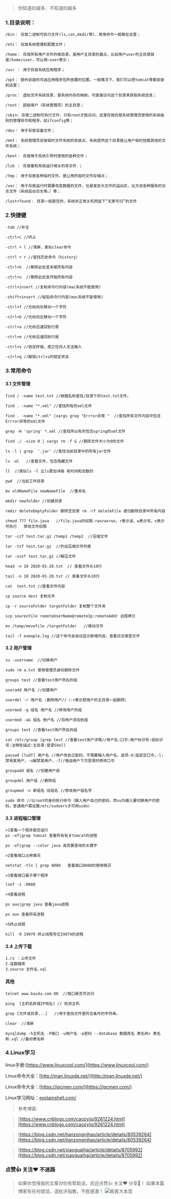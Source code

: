 >你知道的越多、不知道的越多

### 1.目录说明：
```
/bin： 存放二进制可执行文件(ls,cat,mkdir等)，常用命令一般都在这里；

/etc： 存放系统管理和配置文件；

/home： 存放所有用户文件的根目录，是用户主目录的基点，比如用户user的主目录就是/home/user，可以用~user表示；

/usr ： 用于存放系统应用程序；

/opt： 额外安装的可选应用程序包所放置的位置。一般情况下，我们可以把tomcat等都安装到这里；

/proc： 虚拟文件系统目录，是系统内存的映射。可直接访问这个目录来获取系统信息；

/root： 超级用户（系统管理员）的主目录；

/sbin: 存放二进制可执行文件，只有root才能访问。这里存放的是系统管理员使用的系统级别的管理命令和程序。如ifconfig等；

/dev： 用于存放设备文件；

/mnt： 系统管理员安装临时文件系统的安装点，系统提供这个目录是让用户临时挂载其他的文件系统；

/boot： 存放用于系统引导时使用的各种文件；

/lib ： 存放着和系统运行相关的库文件 ；

/tmp： 用于存放各种临时文件，是公用的临时文件存储点；

/var： 用于存放运行时需要改变数据的文件，也是某些大文件的溢出区，比方说各种服务的日志文件（系统启动日志等。）等；

/lost+found： 目录一般是空的，系统非正常关机而留下“无家可归”的文件
```
### 2.快捷键
```
-tab //补全

-ctrl+c //终止

-ctrl + l //清屏，类似clear命令

-ctrl + r //查找历史命令（history）

-ctrl+k  //删除此处至末尾所有内容

-ctrl+u  //删除此处至开始所有内容

-ctrl+insert //复制命令行内容(mac系统不能使用)

-shift+insert //粘贴命令行内容(mac系统不能使用)

-ctrl+f //光标向右移动一个字符

-ctrl+b //光标向左移动一个字符

-ctrl+a //光标迅速回到行首

-ctrl+e //光标迅速回到行尾

-ctrl+s //锁定终端，使之任何人无法输入

-ctrl+q //解锁ctrl+s的锁定状态
```
### 3.常用命令

#### 3.1 文件管理
```
find / -name test.txt //根据名称查找/目录下的test.txt文件。

find . -name "*.xml" //查找所有的xml文件

find . -name "*.xml" |xargs grep "Errror异常 "  //查找所有文件内容中包含Errror异常的xml文件

grep -H 'spring' *.xml //查找所以有的包含spring的xml文件

find ./ -size 0 | xargs rm -f & //删除文件大小为0的文件

ls -l | grep  '.jar' //查找当前目录中的所有jar文件   

ls -al   //查看文件，包含隐藏文件

ll  //类似ls -l 比ls更加详细 有时间和总数的

pwd  //当前工作目录

mv oldNameFile newNameFile  //重命名

mkdir newfolder //创建目录

rmdir deleteEmptyFolder 删除空目录 rm -rf deleteFile 递归删除目录中所有内容

chmod 777 file.java   //file.java的权限-rwxrwxrwx，r表示读、w表示写、x表示可执行   修改文件权限

tar -czf test.tar.gz /temp1 /temp2  //压缩文件 

tar -tzf test.tar.gz  //列出压缩文件列表

tar -xvzf test.tar.gz //解压文件

head -n 10 2020-01-20.txt  // 查看文件头10行

tail -n 10 2020-01-20.txt // 查看文件头10行

cat  test.txt //查看文件内容

cp source dest 复制文件

cp -r sourceFolder targetFolder 复制整个文件夹

scp sourecFile romoteUserName@remoteIp:remoteAddr 远程拷贝

mv /temp/movefile /targetFolder   //移动文件

tail -f exmaple.log //这个命令会自动显示新增内容，查看日志类型文件
```

#### 3.2 用户管理
 
```
su -username  //切换用户

sudo rm a.txt 使用管理员身份删除文件

groups test //查看test用户所在的组

useradd 用户名 //创建用户

userdel -r 用户名 :删除用户//（-r表示把用户的主目录一起删除）

usermod -g 组名 用户名 //修改用户的组

usermod -aG 组名 用户名 //将用户添加到组

groups test //查看test用户所在的组

cat /etc/group |grep test //查看test用户详情//用户名:口令:用户标识号:组标识号:注释性描述:主目录:登录Shell

passwd [ludf] 用户名 //用户改自己密码，不需要输入用户名，选项-d:指定空口令,-l:禁用某用户，-u解禁某用户，-f//强迫用户下次登录时修改口令

groupadd 组名 //创建用户组

groupdel 用户组 //删除组

groupmod -n 新组名 旧组名 //修改用户组名字

sudo 命令 //以root的身份执行命令（输入用户自己的密码，而su为输入要切换用户的密码，普通用户需设置/etc/sudoers才可用sudo）

```

#### 3.3 进程端口管理

```
>1查看一个程序是否运行
ps –ef|grep tomcat 查看所有有关tomcat的进程

ps -ef|grep --color java 高亮要查询的关键字

>2查看端口占用情况

netstat -tln | grep 8080   查看端口8080的使用情况

>3查看端口属于哪个程序

lsof -i :8080

>4查看进程

ps aux|grep java 查看java进程

ps aux 查看所有进程

>5终止线程

kill -9 19979 终止线程号位19979的进程
```

#### 3.4 上传下载
```
1.rz ：上传文件
2.连数据库
3.source 文件名.sql
```
#### 其他

```
telnet www.baidu.com 80  //端口是否可访问

ping  [主机名称或IP地址] // 检测主机

grep [文件或目录...]   //用于查找文件里符合条件的字符串。

clear  //清屏

mysqldump -h主机名 -P端口 -u用户名 -p密码 --database 数据库名 表名称> 表名称.sql //备份表名称
```

### 4.Linux学习

linux手册:[https://www.linuxcool.com/](https://www.linuxcool.com/)

Linux命令大全：[http://man.linuxde.net/](http://man.linuxde.net/)

Linux命令大全：[https://ipcmen.com/](https://ipcmen.com/)

Linux学习网址：[explainshell.com/](explainshell.com/)

>参考博客:

>[https://www.cnblogs.com/caozy/p/9261224.html](https://www.cnblogs.com/caozy/p/9261224.html)

>[https://blog.csdn.net/tianzongnihao/article/details/80539264](https://blog.csdn.net/tianzongnihao/article/details/80539264)

>[https://blog.csdn.net/xiaoguaihai/article/details/8705992](https://blog.csdn.net/xiaoguaihai/article/details/8705992)

### 点赞👍 关注❤ 不迷路

>如果你觉得我的文章对你有帮助话，欢迎点赞👍 关注❤️ 分享👥！
>如果本篇博客有任何错误，请批评指教，不胜感激！
![极客大本营](https://whcoding.oss-cn-hangzhou.aliyuncs.com/img/20220531114604.jpeg)
